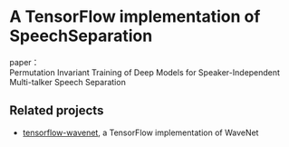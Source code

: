 # A TensorFlow implementation of SpeechSeparation
paper：  
Permutation Invariant Training of Deep Models for Speaker-Independent Multi-talker Speech Separation



## Related projects
- [tensorflow-wavenet](https://github.com/ibab/tensorflow-wavenet), a TensorFlow implementation of WaveNet

